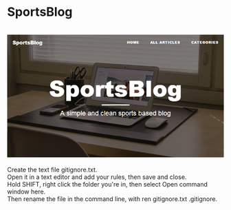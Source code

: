 # SportsBlog                        <br>
 <br>
<img src='https://github.com/kosomi/SportsBlog/blob/master/Untitled.png'>                        <br>
 <br>
Create the text file gitignore.txt.                        <br>               
Open it in a text editor and add your rules, then save and close.                        <br>                    
Hold SHIFT, right click the folder you're in, then select Open command window here.                        <br>
Then rename the file in the command line, with ren gitignore.txt .gitignore.                        <br>
